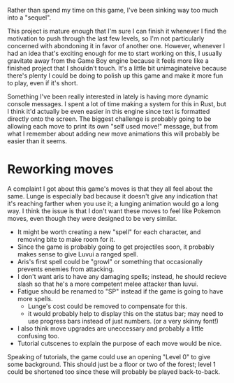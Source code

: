 Rather than spend my time on this game, I've been sinking way too much into a "sequel".

This project is mature enough that I'm sure I can finish it whenever I find the motivation to push through the last few levels,
so I'm not particularly concerned with abondoning it in favor of another one.
However, whenever I had an idea that's exciting enough for me to start working on this,
I usually gravitate away from the Game Boy engine because it feels more like a finished project that I shouldn't touch.
It's a little bit unimaginateive because there's plenty I could be doing to polish up this game and make it more fun to play,
even if it's short.

Something I've been really interested in lately is having more dynamic console messages.
I spent a lot of time making a system for this in Rust, but I think it'd actually be even easier in this engine
since text is formatted directly onto the screen.
The biggest challenge is probably going to be allowing each move to print its own "self used move!" message,
but from what I remember about adding new move animations this will probably be easier than it seems.

# Reworking moves

A complaint I got about this game's moves is that they all feel about the same.
Lunge is especially bad because it doesn't give any indication that it's reaching farther when you use it;
a lunging animation would go a long way.
I think the issue is that I don't want these moves to feel like Pokemon moves, even though they were designed to be very similar.

- It might be worth creating a new "spell" for each character, and removing bite to make room for it.
- Since the game is probably going to get projectiles soon, it probably makes sense to give Luvui a ranged spell.
- Aris's first spell could be "growl" or something that occasionally prevents enemies from attacking.
- I don't want aris to have any damaging spells; instead, he should recieve slash so that he's a more competent melee attacker than luvui.
- Fatigue should be renamed to "SP" instead if the game is going to have more spells.
  - Lunge's cost could be removed to compensate for this.
  - it would probably help to display this on the status bar; may need to use progress bars instead of just numbers. (or a very skinny font!)
- I also think move upgrades are uneccessary and probably a little confusing too.
- Tutorial cutscenes to explain the purpose of each move would be nice.

Speaking of tutorials, the game could use an opening "Level 0" to give some background.
This should just be a floor or two of the forest; level 1 could be shortened too since these will probably be played back-to-back.

